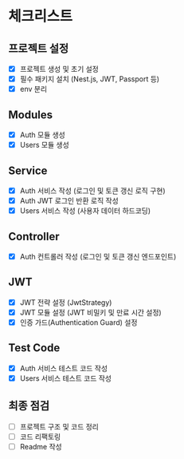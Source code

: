 # 체크리스트
## 프로젝트 설정
- [x] 프로젝트 생성 및 초기 설정
- [x] 필수 패키지 설치 (Nest.js, JWT, Passport 등)
- [x] env 분리
## Modules
- [x] Auth 모듈 생성
- [x] Users 모듈 생성
## Service
- [x] Auth 서비스 작성 (로그인 및 토큰 갱신 로직 구현)
- [x] Auth JWT 로그인 반환 로직 작성
- [x] Users 서비스 작성 (사용자 데이터 하드코딩)
## Controller
- [x] Auth 컨트롤러 작성 (로그인 및 토큰 갱신 엔드포인트)
## JWT
- [x] JWT 전략 설정 (JwtStrategy)
- [x] JWT 모듈 설정 (JWT 비밀키 및 만료 시간 설정)
- [x] 인증 가드(Authentication Guard) 설정
## Test Code
- [x] Auth 서비스 테스트 코드 작성
- [x] Users 서비스 테스트 코드 작성
## 최종 점검
- [ ] 프로젝트 구조 및 코드 정리
- [ ] 코드 리팩토링
- [ ] Readme 작성